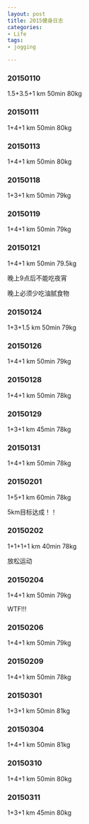 ```yaml
---
layout: post
title: 2015健身日志
categories:
- Life
tags:
- jogging

---
```



### 20150110
1.5+3.5+1 km 50min 80kg

### 20150111
1+4+1 km 50min 80kg

### 20150113
1+4+1 km 50min 80kg

### 20150118
1+3+1 km 50min 79kg

### 20150119
1+4+1 km 50min 79kg

### 20150121
1+4+1 km 50min 79.5kg

晚上9点后不能吃夜宵

晚上必须少吃油腻食物

### 20150124
1+3+1.5 km 50min 79kg

### 20150126
1+4+1 km 50min 79kg

### 20150128
1+4+1 km 50min 78kg

### 20150129
1+3+1 km 45min 78kg

### 20150131
1+4+1 km 50min 78kg

### 20150201
1+5+1 km 60min 78kg

5km目标达成！！

### 20150202
1+1+1+1 km 40min 78kg

放松运动

### 20150204
1+4+1 km 50min 79kg

WTF!!!

### 20150206
1+4+1 km 50min 79kg

### 20150209
1+4+1 km 50min 78kg

### 20150301
1+3+1 km 50min 81kg

### 20150304
1+4+1 km 50min 81kg

### 20150310
1+4+1 km 50min 80kg

### 20150311
1+3+1 km 45min 80kg
